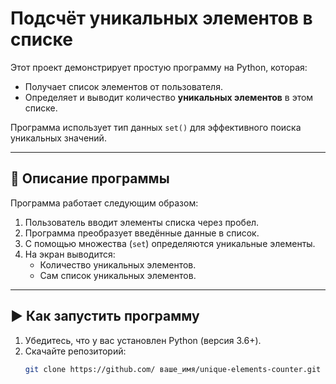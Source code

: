 # Подсчёт уникальных элементов в списке

Этот проект демонстрирует простую программу на Python, которая:
- Получает список элементов от пользователя.
- Определяет и выводит количество **уникальных элементов** в этом списке.

Программа использует тип данных `set()` для эффективного поиска уникальных значений.

---

## 🧾 Описание программы

Программа работает следующим образом:

1. Пользователь вводит элементы списка через пробел.
2. Программа преобразует введённые данные в список.
3. С помощью множества (`set`) определяются уникальные элементы.
4. На экран выводится:
   - Количество уникальных элементов.
   - Сам список уникальных элементов.

---

## ▶️ Как запустить программу

1. Убедитесь, что у вас установлен Python (версия 3.6+).
2. Скачайте репозиторий:
   ```bash
   git clone https://github.com/ ваше_имя/unique-elements-counter.git
